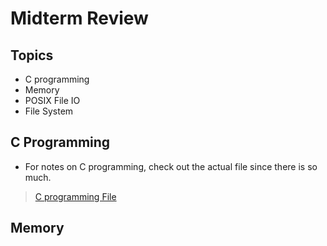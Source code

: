 # Midterm Review

## Topics
- C programming
- Memory
- POSIX File IO
- File System

## C Programming
- For notes on C programming, check out the actual file since there is so much.

> [C programming File](c-basics)

## Memory

